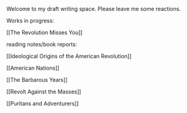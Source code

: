 Welcome to my draft writing space. Please leave me some reactions. 

Works in progress:

[[The Revolution Misses You]]

reading notes/book reports:

[[Ideological Origins of the American Revolution]]

[[American Nations]]

[[The Barbarous Years]]

[[Revolt Against the Masses]]

[[Puritans and Adventurers]]

